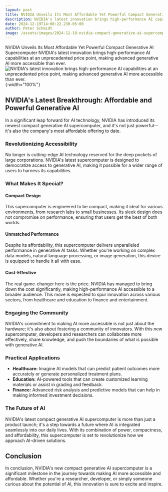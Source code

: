 ```yaml
---
layout: post
title: NVIDIA Unveils Its Most Affordable Yet Powerful Compact Generative AI Supercomputer
description: NVIDIA's latest innovation brings high-performance AI capabilities at an unprecedented price point, making advanced generative AI more accessible than ever.
date: 2024-12-19T14:08:22.230-05:00
author: Peter Schmidt
image: /assets/images/2024-12-19-nvidia-compact-generative-ai-supercomputer-cheapest-8421.jpg
---
```

NVIDIA Unveils Its Most Affordable Yet Powerful Compact Generative AI Supercomputer
NVIDIA's latest innovation brings high-performance AI capabilities at an unprecedented price point, making advanced generative AI more accessible than ever.
![NVIDIA's latest innovation brings high-performance AI capabilities at an unprecedented price point, making advanced generative AI more accessible than ever.]( {{page.image}} ){:width="100%"}

## NVIDIA's Latest Breakthrough: Affordable and Powerful Generative AI

In a significant leap forward for AI technology, NVIDIA has introduced its newest compact generative AI supercomputer, and it's not just powerful—it's also the company's most affordable offering to date.

### Revolutionizing Accessibility

No longer is cutting-edge AI technology reserved for the deep pockets of large corporations. NVIDIA's latest supercomputer is designed to democratize access to generative AI, making it possible for a wider range of users to harness its capabilities.

### What Makes It Special?

#### Compact Design
This supercomputer is engineered to be compact, making it ideal for various environments, from research labs to small businesses. Its sleek design does not compromise on performance, ensuring that users get the best of both worlds.

#### Unmatched Performance
Despite its affordability, this supercomputer delivers unparalleled performance in generative AI tasks. Whether you're working on complex data models, natural language processing, or image generation, this device is equipped to handle it all with ease.

#### Cost-Effective
The real game-changer here is the price. NVIDIA has managed to bring down the cost significantly, making high-performance AI accessible to a broader audience. This move is expected to spur innovation across various sectors, from healthcare and education to finance and entertainment.

### Engaging the Community

NVIDIA's commitment to making AI more accessible is not just about the hardware; it's also about fostering a community of innovators. With this new supercomputer, developers and researchers can collaborate more effectively, share knowledge, and push the boundaries of what is possible with generative AI.

### Practical Applications

- **Healthcare:** Imagine AI models that can predict patient outcomes more accurately or generate personalized treatment plans.
- **Education:** AI-powered tools that can create customized learning materials or assist in grading and feedback.
- **Finance:** Advanced risk analysis and predictive models that can help in making informed investment decisions.

### The Future of AI

NVIDIA's latest compact generative AI supercomputer is more than just a product launch; it's a step towards a future where AI is integrated seamlessly into our daily lives. With its combination of power, compactness, and affordability, this supercomputer is set to revolutionize how we approach AI-driven solutions.

## Conclusion

In conclusion, NVIDIA's new compact generative AI supercomputer is a significant milestone in the journey towards making AI more accessible and affordable. Whether you're a researcher, developer, or simply someone curious about the potential of AI, this innovation is sure to excite and inspire.

